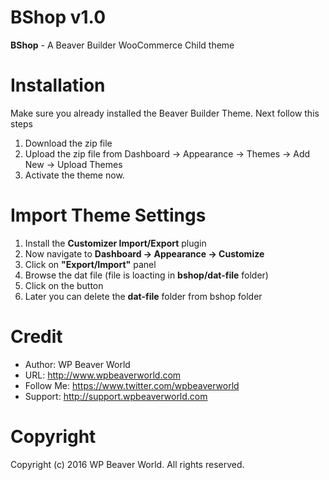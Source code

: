# BShop v1.0

**BShop** - A Beaver Builder WooCommerce Child theme

# Installation

Make sure you already installed the Beaver Builder Theme. Next follow this steps

1. Download the zip file
2. Upload the zip file from Dashboard -> Appearance -> Themes -> Add New -> Upload Themes
3. Activate the theme now.

# Import Theme Settings

1. Install the **Customizer Import/Export** plugin
2. Now navigate to **Dashboard -> Appearance -> Customize**
3. Click on **"Export/Import"** panel
4. Browse the dat file (file is loacting in **bshop/dat-file** folder)
5. Click on the button 
6. Later you can delete the **dat-file** folder from bshop folder

# Credit

* Author: WP Beaver World
* URL: http://www.wpbeaverworld.com
* Follow Me: https://www.twitter.com/wpbeaverworld
* Support: http://support.wpbeaverworld.com

# Copyright

Copyright (c) 2016 WP Beaver World. All rights reserved.

